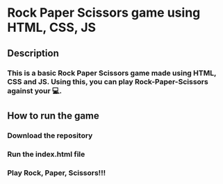 # Rock Paper Scissors game using HTML, CSS, JS
## Description
### This is a basic Rock Paper Scissors game made using HTML, CSS and JS. Using this, you can play Rock-Paper-Scissors against your 💻.
## How to run the game
### Download the repository
### Run the index.html file
### Play Rock, Paper, Scissors!!!